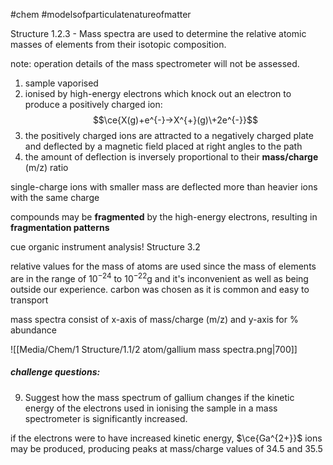#chem #modelsofparticulatenatureofmatter

Structure 1.2.3 - Mass spectra are used to determine the relative atomic masses of elements from their isotopic composition.

note: operation details of the mass spectrometer will not be assessed.

1. sample vaporised
2. ionised by high-energy electrons which knock out an electron to produce a positively charged ion:
$$\ce{X(g)+e^{-}->X^{+}(g)\+2e^{-}}$$
3. the positively charged ions are attracted to a negatively charged plate and deflected by a magnetic field placed at right angles to the path
4. the amount of deflection is inversely proportional to their **mass/charge** (m/z) ratio

single-charge ions with smaller mass are deflected more than heavier ions with the same charge

compounds may be **fragmented** by the high-energy electrons, resulting in **fragmentation patterns**

cue organic instrument analysis! Structure 3.2

relative values for the mass of atoms are used since the mass of elements are in the range of $10^{-24}\text{ to }10^{-22}\text{g}$ and it's inconvenient as well as being outside our experience. carbon was chosen as it is common and easy to transport

mass spectra consist of x-axis of mass/charge (m/z) and y-axis for % abundance

![[Media/Chem/1 Structure/1.1/2 atom/gallium mass spectra.png|700]]

##### challenge questions:
9. Suggest how the mass spectrum of gallium changes if the kinetic energy of the electrons used in ionising the sample in a mass spectrometer is significantly increased.

if the electrons were to have increased kinetic energy, $\ce{Ga^{2+}}$ ions may be produced, producing peaks at mass/charge values of 34.5 and 35.5